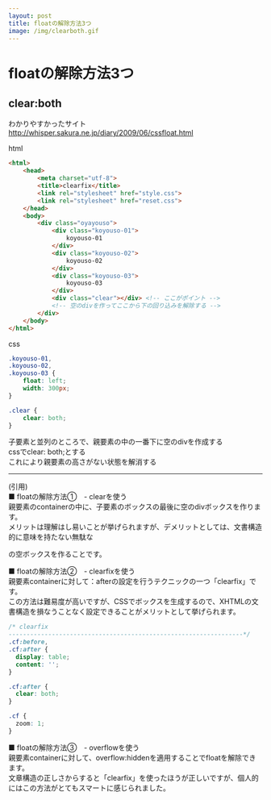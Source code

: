 ```yaml
---
layout: post
title: floatの解除方法3つ
image: /img/clearboth.gif
---
```


# floatの解除方法3つ

## clear:both

わかりやすかったサイト   
http://whisper.sakura.ne.jp/diary/2009/06/cssfloat.html

html

```html
<html>
    <head>
        <meta charset="utf-8">
        <title>clearfix</title>
        <link rel="stylesheet" href="style.css">
        <link rel="stylesheet" href="reset.css">
    </head>
    <body>
        <div class="oyayouso">
            <div class="koyouso-01">
                koyouso-01
            </div>
            <div class="koyouso-02">
                koyouso-02
            </div>
            <div class="koyouso-03">
                koyouso-03
            </div>
            <div class="clear"></div> <!-- ここがポイント -->
            <!-- 空のdivを作ってここから下の回り込みを解除する -->
        </div>
    </body>
</html>
```
css

```css
.koyouso-01,
.koyouso-02,
.koyouso-03 {
    float: left;
    width: 300px;
}

.clear {
    clear: both;
}
```

子要素と並列のところで、親要素の中の一番下に空のdivを作成する   
cssでclear: both;とする   
これにより親要素の高さがない状態を解消する

---
(引用)   
■ floatの解除方法①　- clearを使う   
親要素のcontainerの中に、子要素のボックスの最後に空のdivボックスを作ります。   
メリットは理解はし易いことが挙げられますが、デメリットとしては、文書構造的に意味を持たない無駄な<div>の空ボックスを作ることです。   


■ floatの解除方法②　- clearfixを使う   
親要素containerに対して：afterの設定を行うテクニックの一つ「clearfix」です。   
この方法は難易度が高いですが、CSSでボックスを生成するので、XHTMLの文書構造を損なうことなく設定できることがメリットとして挙げられます。   

```css
/* clearfix
-----------------------------------------------------------------*/
.cf:before,
.cf:after {
  display: table;
  content: '';
}

.cf:after {
  clear: both;
}

.cf {
  zoom: 1;
}
```

■ floatの解除方法③　- overflowを使う   
親要素containerに対して、overflow:hiddenを適用することでfloatを解除できます。   
文章構造の正しさからすると「clearfix」を使ったほうが正しいですが、個人的にはこの方法がとてもスマートに感じられました。   
